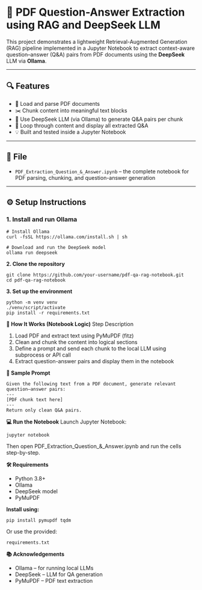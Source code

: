 # 📄 PDF Question-Answer Extraction using RAG and DeepSeek LLM

This project demonstrates a lightweight Retrieval-Augmented Generation (RAG) pipeline implemented in a Jupyter Notebook to extract context-aware question–answer (Q&A) pairs from PDF documents using the **DeepSeek** LLM via **Ollama**.

---

## 🔍 Features

- 📘 Load and parse PDF documents
- ✂️ Chunk content into meaningful text blocks
- 🧠 Use DeepSeek LLM (via Ollama) to generate Q&A pairs per chunk
- 🔁 Loop through content and display all extracted Q&A
- 💡 Built and tested inside a Jupyter Notebook

---

## 📁 File

- `PDF_Extraction_Question_&_Answer.ipynb` – the complete notebook for PDF parsing, chunking, and question-answer generation

---

## ⚙️ Setup Instructions

### 1. Install and run Ollama
```
# Install Ollama
curl -fsSL https://ollama.com/install.sh | sh

# Download and run the DeepSeek model
ollama run deepseek
```

**2. Clone the repository**
```
git clone https://github.com/your-username/pdf-qa-rag-notebook.git
cd pdf-qa-rag-notebook
```

**3. Set up the environment**
```
python -m venv venv
./venv/script/activate
pip install -r requirements.txt
```

**🧠 How It Works (Notebook Logic)**
Step	Description
1.	Load PDF and extract text using PyMuPDF (fitz)
2.	Clean and chunk the content into logical sections
3.	Define a prompt and send each chunk to the local LLM using subprocess or API call
4.	Extract question-answer pairs and display them in the notebook

**🧪 Sample Prompt**
```
Given the following text from a PDF document, generate relevant question–answer pairs:
---
[PDF chunk text here]
---
Return only clean Q&A pairs.
```

**💻 Run the Notebook**
Launch Jupyter Notebook:
```
jupyter notebook
```
Then open PDF_Extraction_Question_&_Answer.ipynb and run the cells step-by-step.

**🛠 Requirements**
* Python 3.8+
* Ollama
* DeepSeek model
* PyMuPDF

**Install using:**
```
pip install pymupdf tqdm
```
Or use the provided:
```
requirements.txt
```

**📚 Acknowledgements**
* Ollama – for running local LLMs
* DeepSeek – LLM for QA generation
* PyMuPDF – PDF text extraction










